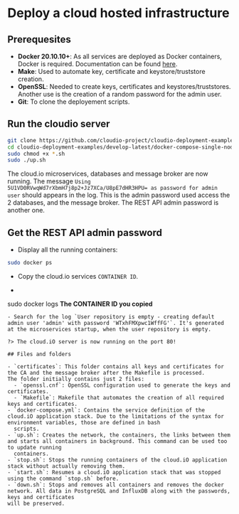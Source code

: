 # Deploy a cloud hosted infrastructure

## Prerequesites
- **Docker 20.10.10+**: As all services are deployed as Docker containers, Docker is required. Documentation can be found [here](https://docs.docker.com/engine/install/).
- **Make**: Used to automate key, certificate and keystore/truststore creation.
- **OpenSSL**: Needed to create keys, certificates and keystores/truststores. Another use is the creation of a random password for the admin user.
- **Git**: To clone the deployement scripts.

## Run the cloudio server
```bash
git clone https://github.com/cloudio-project/cloudio-deployment-examples.git
cd cloudio-deployment-examples/develop-latest/docker-compose-single-node-persistent/
sudo chmod +x *.sh
sudo ./up.sh
```
The cloud.io microservices, databases and message broker are now running. The message `Using 5U1VD0RVwqWd7rXbmH7j8p2+Jz7XCa/U8pE7dHR3HPU= as password for admin user` should appears in the log.
This is the admin password used access the 2 databases, and the message broker. The REST API admin password is another one.

## Get the REST API admin password
- Display all the running containers:
```bash
sudo docker ps
```
- Copy the cloud.io services `CONTAINER ID`.
- ```bash
sudo docker logs **The CONTAINER ID you copied**
```
- Search for the log `User repository is empty - creating default admin user 'admin' with password 'WTxhFMXpwc1WffFG'`. It's generated at the microservices startup, when the user repository is empty.

?> The cloud.iO server is now running on the port 80!

## Files and folders

- `certificates`: This folder contains all keys and certificates for the CA and the message broker after the Makefile is processed.  
The folder initially contains just 2 files: 
  - `openssl.cnf`: OpenSSL configuration used to generate the keys and certificates.
  - `Makefile`: Makefile that automates the creation of all required keys and certificates.  
- `docker-compose.yml`: Contains the service definition of the cloud.iO application stack. Due to the limitations of the syntax for environment variables, those are defined in bash 
  scripts.
- `up.sh`: Creates the network, the containers, the links between them and starts all containers in background. This command can be used too to update running 
  containers.
- `stop.sh`: Stops the running containers of the cloud.iO application stack without actually removing them.
- `start.sh`: Resumes a cloud.iO application stack that was stopped using the command `stop.sh` before.
- `down.sh`: Stops and removes all containers and removes the docker network. All data in PostgreSQL and InfluxDB along with the passwords, keys and certificates 
will be preserved.
